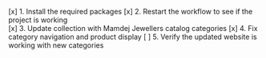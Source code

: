 [x] 1. Install the required packages
[x] 2. Restart the workflow to see if the project is working  
[x] 3. Update collection with Mamdej Jewellers catalog categories
[x] 4. Fix category navigation and product display
[ ] 5. Verify the updated website is working with new categories